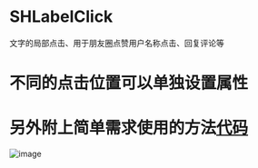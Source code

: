 # SHLabelClick
文字的局部点击、用于朋友圈点赞用户名称点击、回复评论等
# 不同的点击位置可以单独设置属性
# 另外附上简单需求使用的方法[代码](https://github.com/CCSH/SHTextLocalClick)
![image](https://github.com/CCSH/SHLabelClick/blob/master/QQ20180613-101706-HD.gif)
